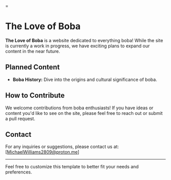 =
# The Love of Boba

**The Love of Boba** is a website dedicated to everything boba! While the site is currently a work in progress, we have exciting plans to expand our content in the near future.

## Planned Content

- **Boba History:** Dive into the origins and cultural significance of boba.

## How to Contribute

We welcome contributions from boba enthusiasts! If you have ideas or content you'd like to see on the site, please feel free to reach out or submit a pull request.

## Contact

For any inquiries or suggestions, please contact us at: [MichaelWilliams2809@proton.me]

---

Feel free to customize this template to better fit your needs and preferences.
